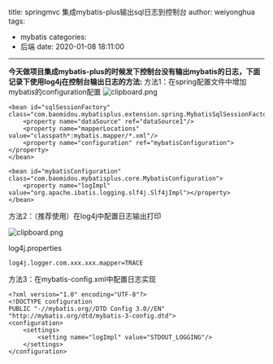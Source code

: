 title: springmvc 集成mybatis-plus输出sql日志到控制台
author: weiyonghua
tags:
  - mybatis
categories:
  - 后端
date: 2020-01-08 18:11:00
---
**今天做项目集成mybatis-plus的时候发下控制台没有输出mybatis的日志，下面记录下使用log4j在控制台输出日志的方法:**
方法1：在spring配置文件中增加mybatis的configuration配置
![clipboard.png](http://ww1.sinaimg.cn/large/0082pGazgy1gapbky76bjj314806c74p.jpg)

    <bean id="sqlSessionFactory" class="com.baomidou.mybatisplus.extension.spring.MybatisSqlSessionFactoryBean">
	    <property name="dataSource" ref="dataSource1"/>
	    <property name="mapperLocations" value="classpath*:mybatis.mapper/*.xml"/>
	    <property name="configuration" ref="mybatisConfiguration"></property>
    </bean>
    
    <bean id="mybatisConfiguration" class="com.baomidou.mybatisplus.core.MybatisConfiguration">
    	<property name="logImpl" value="org.apache.ibatis.logging.slf4j.Slf4jImpl"></property>
    </bean>
方法2：（推荐使用）在log4j中配置日志输出打印

![clipboard.png](http://ww1.sinaimg.cn/large/0082pGazgy1gapbqn9nvfj30v601bq2t.jpg)


log4j.properties

    log4j.logger.com.xxx.xxx.mapper=TRACE

方法3：在mybatis-config.xml中配置日志实现

    <?xml version="1.0" encoding="UTF-8"?>
    <!DOCTYPE configuration 
	PUBLIC "-//mybatis.org//DTD Config 3.0//EN"
    "http://mybatis.org/dtd/mybatis-3-config.dtd">
    <configuration>
	    <settings>
	    	<setting name="logImpl" value="STDOUT_LOGGING"/>
	    </settings>
    </configuration>